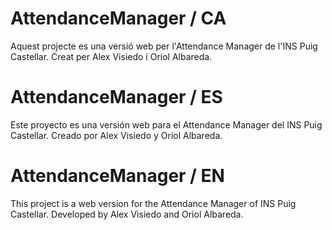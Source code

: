 # AttendanceManager / CA
Aquest projecte es una versió web per l'Attendance Manager de l'INS Puig Castellar. Creat per Alex Visiedo i Oriol Albareda.

# AttendanceManager / ES
Este proyecto es una versión web para el Attendance Manager del INS Puig Castellar. Creado por Alex Visiedo y Oriol Albareda.


# AttendanceManager / EN
This project is a web version for the Attendance Manager of INS Puig Castellar. Developed by Alex Visiedo and Oriol Albareda.
